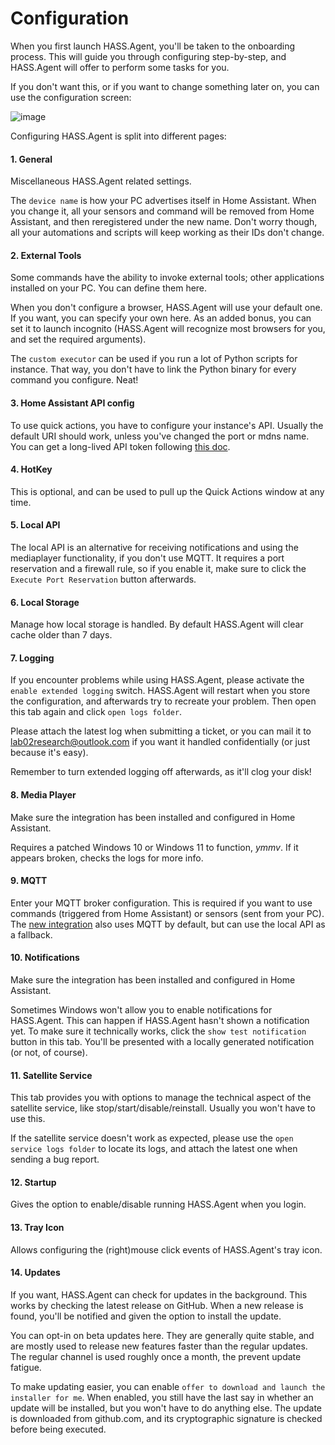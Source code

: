# Configuration

When you first launch HASS.Agent, you'll be taken to the onboarding process. This will guide you through configuring step-by-step, and HASS.Agent will offer to perform some tasks for you. 

If you don't want this, or if you want to change something later on, you can use the configuration screen: 

![image](https://user-images.githubusercontent.com/81011038/198238942-23365c19-5cfa-46dd-8663-f939364cb943.png)

Configuring HASS.Agent is split into different pages:

#### 1. General

Miscellaneous HASS.Agent related settings. 

The `device name` is how your PC advertises itself in Home Assistant. When you change it, all your sensors and command will be removed from Home Assistant, and then reregistered under the new name. Don't worry though, all your automations and scripts will keep working as their IDs don't change.

#### 2. External Tools

Some commands have the ability to invoke external tools; other applications installed on your PC. You can define them here. 

When you don't configure a browser, HASS.Agent will use your default one. If you want, you can specify your own here. As an added bonus, you can set it to launch incognito (HASS.Agent will recognize most browsers for you, and set the required arguments). 

The `custom executor` can be used if you run a lot of Python scripts for instance. That way, you don't have to link the Python binary for every command you configure. Neat!

#### 3. Home Assistant API config

To use quick actions, you have to configure your instance's API. Usually the default URI should work, unless you've changed the port or mdns name. You can get a long-lived API token following [this doc](https://www.home-assistant.io/docs/authentication/).

#### 4. HotKey

This is optional, and can be used to pull up the Quick Actions window at any time.

#### 5. Local API

The local API is an alternative for receiving notifications and using the mediaplayer functionality, if you don't use MQTT. It requires a port reservation and a firewall rule, so if you enable it, make sure to click the `Execute Port Reservation` button afterwards.

#### 6. Local Storage

Manage how local storage is handled. By default HASS.Agent will clear cache older than 7 days.

#### 7. Logging

If you encounter problems while using HASS.Agent, please activate the `enable extended logging` switch. HASS.Agent will restart when you store the configuration, and afterwards try to recreate your problem. Then open this tab again and click `open logs folder`. 

Please attach the latest log when submitting a ticket, or you can mail it to lab02research@outlook.com if you want it handled confidentially (or just because it's easy).

Remember to turn extended logging off afterwards, as it'll clog your disk!

#### 8. Media Player

Make sure the integration has been installed and configured in Home Assistant. 

Requires a patched Windows 10 or Windows 11 to function, *ymmv*. If it appears broken, checks the logs for more info.

#### 9. MQTT

Enter your MQTT broker configuration. This is required if you want to use commands (triggered from Home Assistant) or sensors (sent from your PC). The [new integration](https://github.com/LAB02-Research/HASS.Agent-Integration) also uses MQTT by default, but can use the local API as a fallback.

#### 10. Notifications

Make sure the integration has been installed and configured in Home Assistant.

Sometimes Windows won't allow you to enable notifications for HASS.Agent. This can happen if HASS.Agent hasn't shown a notification yet. To make sure it technically works, click the `show test notification` button in this tab. You'll be presented with a locally generated notification (or not, of course).

#### 11. Satellite Service

This tab provides you with options to manage the technical aspect of the satellite service, like stop/start/disable/reinstall. Usually you won't have to use this. 

If the satellite service doesn't work as expected, please use the `open service logs folder` to locate its logs, and attach the latest one when sending a bug report.

#### 12. Startup

Gives the option to enable/disable running HASS.Agent when you login. 

#### 13. Tray Icon

Allows configuring the (right)mouse click events of HASS.Agent's tray icon.

#### 14. Updates

If you want, HASS.Agent can check for updates in the background. This works by checking the latest release on GitHub. When a new release is found, you'll be notified and given the option to install the update.

You can opt-in on beta updates here. They are generally quite stable, and are mostly used to release new features faster than the regular updates. The regular channel is used roughly once a month, the prevent update fatigue.

To make updating easier, you can enable `offer to download and launch the installer for me`. When enabled, you still have the last say in whether an update will be installed, but you won't have to do anything else. The update is downloaded from github.com, and its cryptographic signature is checked before being executed.
